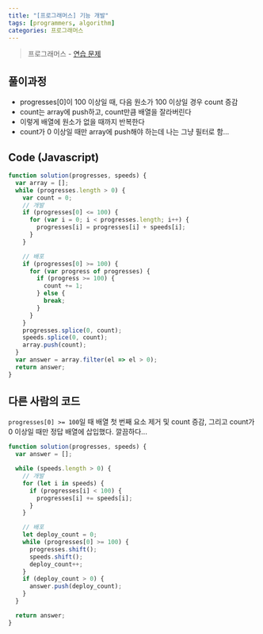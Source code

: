 ```yaml
---
title: "[프로그래머스] 기능 개발"
tags: [programmers, algorithm]
categories: 프로그래머스
---
```


> 프로그래머스 - [연습 문제](https://programmers.co.kr/learn/courses/30/lessons/42586)

## 풀이과정

- progresses[0]이 100 이상일 때, 다음 원소가 100 이상일 경우 count 증감
- count는 array에 push하고, count만큼 배열을 잘라버린다
- 이렇게 배열에 원소가 없을 때까지 반복한다
- count가 0 이상일 때만 array에 push해야 하는데 나는 그냥 필터로 함...

## Code (Javascript)

```js
function solution(progresses, speeds) {
  var array = [];
  while (progresses.length > 0) {
    var count = 0;
    // 개발
    if (progresses[0] <= 100) {
      for (var i = 0; i < progresses.length; i++) {
        progresses[i] = progresses[i] + speeds[i];
      }
    }

    // 배포
    if (progresses[0] >= 100) {
      for (var progress of progresses) {
        if (progress >= 100) {
          count += 1;
        } else {
          break;
        }
      }
    }
    progresses.splice(0, count);
    speeds.splice(0, count);
    array.push(count);
  }
  var answer = array.filter(el => el > 0);
  return answer;
}
```

## 다른 사람의 코드

`progresses[0] >= 100`일 때 배열 첫 번째 요소 제거 및 count 증감, 그리고 count가 0 이상일 때만 정답 배열에 삽입했다. 깔끔하다...

```js
function solution(progresses, speeds) {
  var answer = [];

  while (speeds.length > 0) {
    // 개발
    for (let i in speeds) {
      if (progresses[i] < 100) {
        progresses[i] += speeds[i];
      }
    }

    // 배포
    let deploy_count = 0;
    while (progresses[0] >= 100) {
      progresses.shift();
      speeds.shift();
      deploy_count++;
    }
    if (deploy_count > 0) {
      answer.push(deploy_count);
    }
  }

  return answer;
}
```

